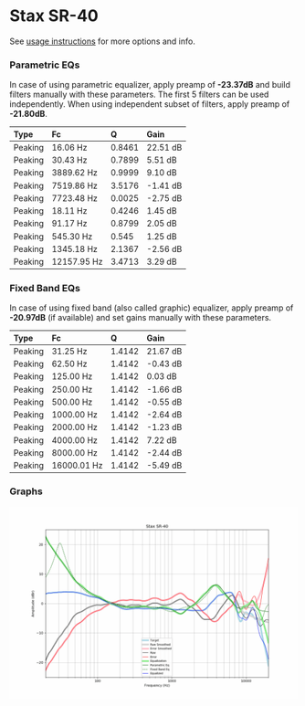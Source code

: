 # Stax SR-40
See [usage instructions](https://github.com/jaakkopasanen/AutoEq#usage) for more options and info.

### Parametric EQs
In case of using parametric equalizer, apply preamp of **-23.37dB** and build filters manually
with these parameters. The first 5 filters can be used independently.
When using independent subset of filters, apply preamp of **-21.80dB**.

| Type    | Fc          |      Q | Gain     |
|:--------|:------------|:-------|:---------|
| Peaking | 16.06 Hz    | 0.8461 | 22.51 dB |
| Peaking | 30.43 Hz    | 0.7899 | 5.51 dB  |
| Peaking | 3889.62 Hz  | 0.9999 | 9.10 dB  |
| Peaking | 7519.86 Hz  | 3.5176 | -1.41 dB |
| Peaking | 7723.48 Hz  | 0.0025 | -2.75 dB |
| Peaking | 18.11 Hz    | 0.4246 | 1.45 dB  |
| Peaking | 91.17 Hz    | 0.8799 | 2.05 dB  |
| Peaking | 545.30 Hz   | 0.545  | 1.25 dB  |
| Peaking | 1345.18 Hz  | 2.1367 | -2.56 dB |
| Peaking | 12157.95 Hz | 3.4713 | 3.29 dB  |

### Fixed Band EQs
In case of using fixed band (also called graphic) equalizer, apply preamp of **-20.97dB**
(if available) and set gains manually with these parameters.

| Type    | Fc          |      Q | Gain     |
|:--------|:------------|:-------|:---------|
| Peaking | 31.25 Hz    | 1.4142 | 21.67 dB |
| Peaking | 62.50 Hz    | 1.4142 | -0.43 dB |
| Peaking | 125.00 Hz   | 1.4142 | 0.03 dB  |
| Peaking | 250.00 Hz   | 1.4142 | -1.66 dB |
| Peaking | 500.00 Hz   | 1.4142 | -0.55 dB |
| Peaking | 1000.00 Hz  | 1.4142 | -2.64 dB |
| Peaking | 2000.00 Hz  | 1.4142 | -1.23 dB |
| Peaking | 4000.00 Hz  | 1.4142 | 7.22 dB  |
| Peaking | 8000.00 Hz  | 1.4142 | -2.44 dB |
| Peaking | 16000.01 Hz | 1.4142 | -5.49 dB |

### Graphs
![](./Stax%20SR-40.png)